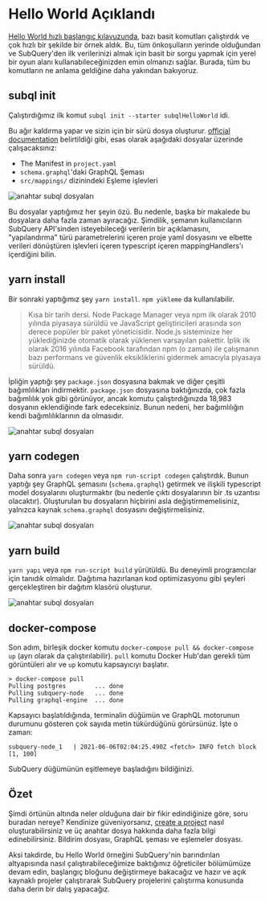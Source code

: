 # Hello World Açıklandı

[Hello World hızlı başlangıç kılavuzunda](helloworld-localhost.md), bazı basit komutları çalıştırdık ve çok hızlı bir şekilde bir örnek aldık. Bu, tüm önkoşulların yerinde olduğundan ve SubQuery'den ilk verilerinizi almak için basit bir sorgu yapmak için yerel bir oyun alanı kullanabileceğinizden emin olmanızı sağlar. Burada, tüm bu komutların ne anlama geldiğine daha yakından bakıyoruz.

## subql init

Çalıştırdığımız ilk komut `subql init --starter subqlHelloWorld` idi.

Bu ağır kaldırma yapar ve sizin için bir sürü dosya oluşturur. [official documentation](quickstart-polkadot.md#configure-and-build-the-starter-project) belirtildiği gibi, esas olarak aşağıdaki dosyalar üzerinde çalışacaksınız:

- The Manifest in `project.yaml`
- `schema.graphql`'daki GraphQL Şeması
- `src/mappings/` dizinindeki Eşleme işlevleri

![anahtar subql dosyaları](/assets/img/main_subql_files.png)

Bu dosyalar yaptığımız her şeyin özü. Bu nedenle, başka bir makalede bu dosyalara daha fazla zaman ayıracağız. Şimdilik, şemanın kullanıcıların SubQuery API'sinden isteyebileceği verilerin bir açıklamasını, "yapılandırma" türü parametrelerini içeren proje yaml dosyasını ve elbette verileri dönüştüren işlevleri içeren typescript içeren mappingHandlers'ı içerdiğini bilin.

## yarn install

Bir sonraki yaptığımız şey `yarn install`. `npm yükleme` da kullanılabilir.

> Kısa bir tarih dersi. Node Package Manager veya npm ilk olarak 2010 yılında piyasaya sürüldü ve JavaScript geliştiricileri arasında son derece popüler bir paket yöneticisidir. Node.js sisteminize her yüklediğinizde otomatik olarak yüklenen varsayılan pakettir. İplik ilk olarak 2016 yılında Facebook tarafından npm (o zaman) ile çalışmanın bazı performans ve güvenlik eksikliklerini gidermek amacıyla piyasaya sürüldü.

İpliğin yaptığı şey `package.json` dosyasına bakmak ve diğer çeşitli bağımlılıkları indirmektir. `package.json` dosyasına baktığınızda, çok fazla bağımlılık yok gibi görünüyor, ancak komutu çalıştırdığınızda 18,983 dosyanın eklendiğinde fark edeceksiniz. Bunun nedeni, her bağımlılığın kendi bağımlılıklarının da olmasıdır.

![anahtar subql dosyaları](/assets/img/dependencies.png)

## yarn codegen

Daha sonra `yarn codegen` veya `npm run-script codegen` çalıştırdık. Bunun yaptığı şey GraphQL şemasını (`schema.graphql`) getirmek ve ilişkili typescript model dosyalarını oluşturmaktır (bu nedenle çıktı dosyalarının bir .ts uzantısı olacaktır). Oluşturulan bu dosyaların hiçbirini asla değiştirmemelisiniz, yalnızca kaynak `schema.graphql` dosyasını değiştirmelisiniz.

![anahtar subql dosyaları](/assets/img/typescript.png)

## yarn build

`yarn yapı` veya `npm run-script build` yürütüldü. Bu deneyimli programcılar için tanıdık olmalıdır. Dağıtıma hazırlanan kod optimizasyonu gibi şeyleri gerçekleştiren bir dağıtım klasörü oluşturur.

![anahtar subql dosyaları](/assets/img/distribution_folder.png)

## docker-compose

Son adım, birleşik docker komutu `docker-compose pull && docker-compose up` (ayrı olarak da çalıştırılabilir). `pull` komutu Docker Hub'dan gerekli tüm görüntüleri alır ve `up` komutu kapsayıcıyı başlatır.

```shell
> docker-compose pull
Pulling postgres        ... done
Pulling subquery-node   ... done
Pulling graphql-engine  ... done
```

Kapsayıcı başlatıldığında, terminalin düğümün ve GraphQL motorunun durumunu gösteren çok sayıda metin tükürdüğünü görürsünüz. İşte o zaman:

```
subquery-node_1   | 2021-06-06T02:04:25.490Z <fetch> INFO fetch block [1, 100]
```

SubQuery düğümünün eşitlemeye başladığını bildiğinizi.

## Özet

Şimdi örtünün altında neler olduğuna dair bir fikir edindiğinize göre, soru buradan nereye? Kendinize güveniyorsanız, [create a project](../create/introduction.md) nasıl oluşturabilirsiniz ve üç anahtar dosya hakkında daha fazla bilgi edinebilirsiniz. Bildirim dosyası, GraphQL şeması ve eşlemeler dosyası.

Aksi takdirde, bu Hello World örneğini SubQuery'nin barındırılan altyapısında nasıl çalıştırabileceğimize baktığımız öğreticiler bölümümüze devam edin, başlangıç bloğunu değiştirmeye bakacağız ve hazır ve açık kaynaklı projeler çalıştırarak SubQuery projelerini çalıştırma konusunda daha derin bir dalış yapacağız.
